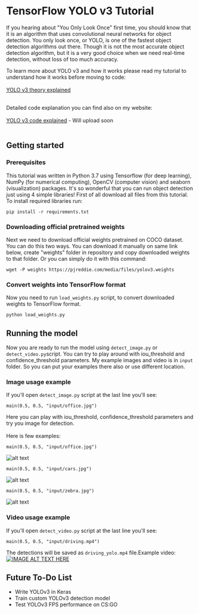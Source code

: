 # TensorFlow YOLO v3 Tutorial
If you hearing about "You Only Look Once" first time, you should know that it is an algorithm that uses convolutional neural networks for object detection. 
You only look once, or YOLO, is one of the fastest object detection algorithms out there. 
Though it is not the most accurate object detection algorithm, but it is a very good choice when we need real-time detection, without loss of too much accuracy.

To learn more about YOLO v3 and how it works please read my tutorial to understand how it works before moving to code:<br><br>
[YOLO v3 theory explained](https://pylessons.com/YOLOv3-introduction/)<br><br>

Detailed code explanation you can find also on my website:<br><br>
[YOLO v3 code explained](https://pylessons.com/) - Will upload soon<br><br>


## Getting started

### Prerequisites
This tutorial was written in Python 3.7 using Tensorflow (for deep learning), NumPy (for numerical computing), OpenCV (computer vision) and seaborn (visualization) packages. It's so wonderful that you can run object detection just using 4 simple libraries! First of all download all files from this tutorial. To install required libraries run:
```
pip install -r requirements.txt
```


### Downloading official pretrained weights
Next we need to download official weights pretrained on COCO dataset. You can do this two ways. You can download it manually on same link below, create "weights" folder in repository and copy downloaded weights to that folder. Or you can simply do it with this command: 
```
wget -P weights https://pjreddie.com/media/files/yolov3.weights
```

### Convert weights into TensorFlow format
Now you need to run `load_weights.py` script, to convert downloaded weights to TensorFlow format.
```
python load_weights.py
```

## Running the model
Now you are ready to run the model using `detect_image.py` or `detect_video.py`script. 
You can try to play around with iou_threshold and confidence_threshold parameters.
My example images and video is in `input` folder. So you can put your examples there also or use different location.

### Image usage example
If you'll open `detect_image.py` script at the last line you'll see:
```
main(0.5, 0.5, "input/office.jpg")
```
Here you can play with iou_threshold, confidence_threshold parameters and try you image for detection.<br><br>
Here is few examples:
```
main(0.5, 0.5, "input/office.jpg")
```
![alt text](https://github.com/pythonlessons/TensorFlow-YOLO-v3-Tutorial/blob/master/detections/office_yolo.jpg)
```
main(0.5, 0.5, "input/cars.jpg")
```
![alt text](https://github.com/pythonlessons/TensorFlow-YOLO-v3-Tutorial/blob/master/detections/cars_yolo.jpg)
```
main(0.5, 0.5, "input/zebra.jpg")
```
![alt text](https://github.com/pythonlessons/TensorFlow-YOLO-v3-Tutorial/blob/master/detections/zebra_yolo.jpg)

### Video usage example
If you'll open `detect_video.py` script at the last line you'll see:
```
main(0.5, 0.5, "input/driving.mp4")
```
The detections will be saved as `driving_yolo.mp4` file.Example video:
[![IMAGE ALT TEXT HERE](https://img.youtube.com/vi/wEmhflE7vmg/0.jpg)](https://youtu.be/wEmhflE7vmg)<br>

## Future To-Do List
* Write YOLOv3 in Keras
* Train custom YOLOv3 detection model
* Test YOLOv3 FPS performance on CS:GO
